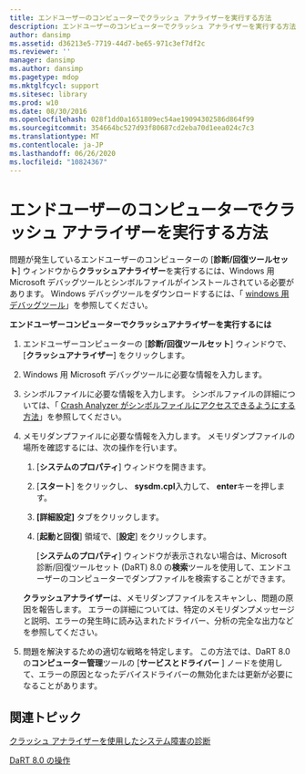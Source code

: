 ```yaml
---
title: エンドユーザーのコンピューターでクラッシュ アナライザーを実行する方法
description: エンドユーザーのコンピューターでクラッシュ アナライザーを実行する方法
author: dansimp
ms.assetid: d36213e5-7719-44d7-be65-971c3ef7df2c
ms.reviewer: ''
manager: dansimp
ms.author: dansimp
ms.pagetype: mdop
ms.mktglfcycl: support
ms.sitesec: library
ms.prod: w10
ms.date: 08/30/2016
ms.openlocfilehash: 028f1dd0a1651809ec54ae19094302586d864f99
ms.sourcegitcommit: 354664bc527d93f80687cd2eba70d1eea024c7c3
ms.translationtype: MT
ms.contentlocale: ja-JP
ms.lasthandoff: 06/26/2020
ms.locfileid: "10824367"
---
```

# エンドユーザーのコンピューターでクラッシュ アナライザーを実行する方法


問題が発生しているエンドユーザーのコンピューターの [**診断/回復ツールセット**] ウィンドウから**クラッシュアナライザー**を実行するには、Windows 用 Microsoft デバッグツールとシンボルファイルがインストールされている必要があります。 Windows デバッグツールをダウンロードするには、「 [windows 用デバッグツール](https://go.microsoft.com/fwlink/?LinkId=266248)」を参照してください。

**エンドユーザーコンピューターでクラッシュアナライザーを実行するには**

1.  エンドユーザーコンピューターの [**診断/回復ツールセット**] ウィンドウで、[**クラッシュアナライザー**] をクリックします。

2.  Windows 用 Microsoft デバッグツールに必要な情報を入力します。

3.  シンボルファイルに必要な情報を入力します。 シンボルファイルの詳細については、「 [Crash Analyzer がシンボルファイルにアクセスできるようにする方法](how-to-ensure-that-crash-analyzer-can-access-symbol-files.md)」を参照してください。

4.  メモリダンプファイルに必要な情報を入力します。 メモリダンプファイルの場所を確認するには、次の操作を行います。

    1.  [**システムのプロパティ**] ウィンドウを開きます。

    2.  [**スタート**] をクリックし、 **sysdm.cpl**入力して、 **enter**キーを押します。

    3.  **[詳細設定]** タブをクリックします。

    4.  [**起動と回復**] 領域で、[**設定**] をクリックします。

        [**システムのプロパティ**] ウィンドウが表示されない場合は、Microsoft 診断/回復ツールセット (DaRT) 8.0 の**検索**ツールを使用して、エンドユーザーのコンピューターでダンプファイルを検索することができます。

    **クラッシュアナライザー**は、メモリダンプファイルをスキャンし、問題の原因を報告します。 エラーの詳細については、特定のメモリダンプメッセージと説明、エラーの発生時に読み込まれたドライバー、分析の完全な出力などを参照してください。

5.  問題を解決するための適切な戦略を特定します。 この方法では、DaRT 8.0 の**コンピューター管理**ツールの [**サービスとドライバー** ] ノードを使用して、エラーの原因となったデバイスドライバーの無効化または更新が必要になることがあります。

## 関連トピック


[クラッシュ アナライザーを使用したシステム障害の診断](diagnosing-system-failures-with-crash-analyzer--dart-8.md)

[DaRT 8.0 の操作](operations-for-dart-80-dart-8.md)

 

 





